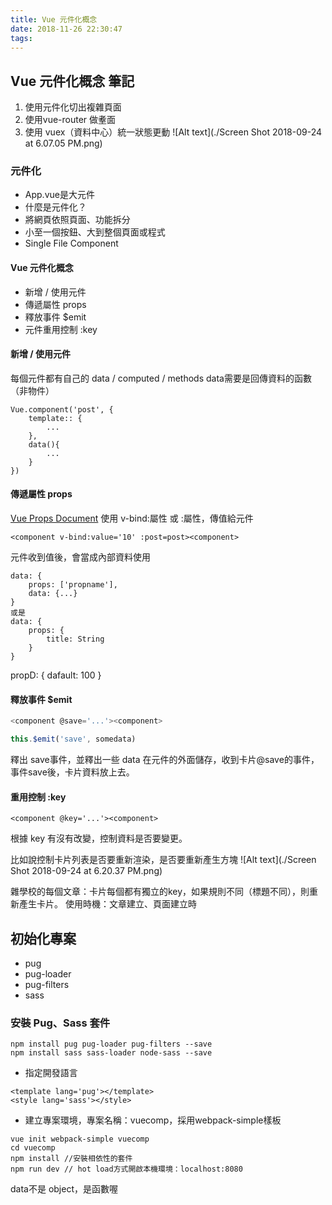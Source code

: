 ```yaml
---
title: Vue 元件化概念
date: 2018-11-26 22:30:47
tags:
---
```


## Vue 元件化概念 筆記
1. 使用元件化切出複雜頁面
2. 使用vue-router 做耊面
3. 使用 vuex（資料中心）統一狀態更動
![Alt text](./Screen Shot 2018-09-24 at 6.07.05 PM.png)

### 元件化
- App.vue是大元件
- 什麼是元件化？
- 將網頁依照頁面、功能拆分
- 小至一個按鈕、大到整個頁面或程式
- Single File Component
#### Vue 元件化概念
- 新增 / 使用元件
- 傳遞屬性 props
- 釋放事件 $emit
- 元件重用控制 :key

#### 新增 / 使用元件
每個元件都有自己的 data / computed / methods
data需要是回傳資料的函數（非物件）

```
Vue.component('post', {
	template:: {
		...
	},
	data(){
		...
	}
})
```

#### 傳遞屬性 props
[Vue Props Document](https://vuejs.org/v2/guide/components-props.html)
使用 v-bind:屬性 或 :屬性，傳值給元件
```
<component v-bind:value='10' :post=post><component>
```
元件收到值後，會當成內部資料使用
```
data: {
	props: ['propname'],
	data: {...}
}
或是
data: {
	props: {
		title: String
	}
}
```
propD: {
	dafault: 100
}

#### 釋放事件 $emit
``` javascript
<component @save='...'><component>

this.$emit('save', somedata)
```
釋出 save事件，並釋出一些 data
在元件的外面儲存，收到卡片@save的事件，事件save後，卡片資料放上去。

#### 重用控制 :key
```
<component @key='...'><component>
```
根據 key 有沒有改變，控制資料是否要變更。 

比如說控制卡片列表是否要重新渲染，是否要重新產生方塊
![Alt text](./Screen Shot 2018-09-24 at 6.20.37 PM.png)

雜學校的每個文章：卡片每個都有獨立的key，如果規則不同（標題不同），則重新產生卡片。
使用時機：文章建立、頁面建立時

## 初始化專案
- pug
- pug-loader
- pug-filters
- sass
### 安裝 Pug、Sass 套件
```
npm install pug pug-loader pug-filters --save
npm install sass sass-loader node-sass --save
```
- 指定開發語言
```
<template lang='pug'></template>
<style lang='sass'></style>
```
- 建立專案環境，專案名稱：vuecomp，採用webpack-simple樣板
```
vue init webpack-simple vuecomp
cd vuecomp
npm install //安裝相依性的套件
npm run dev // hot load方式開啟本機環境：localhost:8080
```
data不是 object，是函數喔
